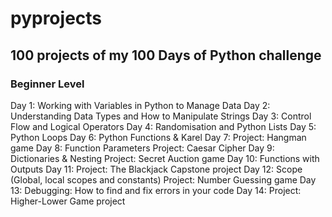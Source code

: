 # pyprojects

## 100 projects of my 100 Days of Python challenge

### Beginner Level

Day 1:
    Working with Variables in Python to Manage Data
Day 2:
    Understanding Data Types and How to Manipulate Strings
Day 3:
    Control Flow and Logical Operators
Day 4:
    Randomisation and Python Lists
Day 5:
    Python Loops
Day 6:
    Python Functions & Karel
Day 7:
    Project: Hangman game
Day 8:
    Function Parameters
    Project: Caesar Cipher
Day 9:
    Dictionaries & Nesting
    Project: Secret Auction game
Day 10:
    Functions with Outputs
Day 11:
    Project: The Blackjack Capstone project
Day 12:
    Scope (Global, local scopes and constants)
    Project: Number Guessing game
Day 13:
    Debugging: How to find and fix errors in your code
Day 14:
    Project: Higher-Lower Game project
